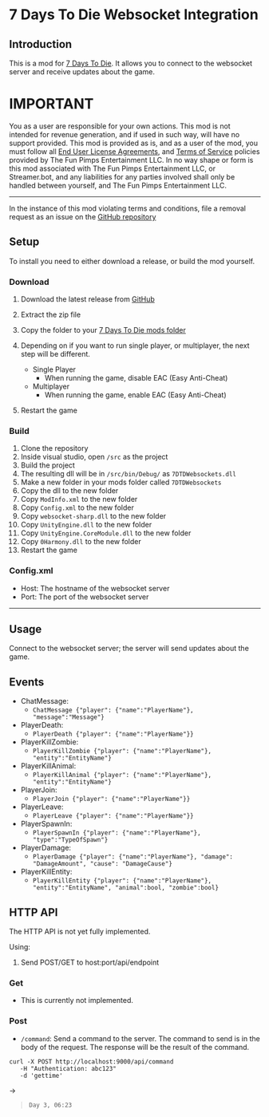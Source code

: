 # 7 Days To Die Websocket Integration

## Introduction

This is a mod for [7 Days To Die](https://7daystodie.com/). It allows you to connect to the websocket server and receive updates about the game.

# IMPORTANT
You as a user are responsible for your own actions. This mod is not intended for revenue generation, and if used in such way, will have no support provided. This mod is provided as is, and as a user of the mod, you must follow all [End User License Agreements](https://7daystodie.com/eula/), and [Terms of Service](https://7daystodie.com/terms-of-service/) policies provided by The Fun Pimps Entertainment LLC. In no way shape or form is this mod associated with The Fun Pimps Entertainment LLC, or Streamer.bot, and any liabilities for any parties involved shall only be handled between yourself, and The Fun Pimps Entertainment LLC.

----

In the instance of this mod violating terms and conditions, file a removal request as an issue on the [GitHub repository](https://github.com/KK964/7-Days-To-Die-Websockets-Mod)

## Setup

To install you need to either download a release, or build the mod yourself.

### Download

1. Download the latest release from [GitHub](https://github.com/KK964/7-Days-To-Die-Websockets-Mod/releases)
2. Extract the zip file
3. Copy the folder to your [7 Days To Die mods folder](https://7daystodie.fandom.com/wiki/How_to_Install_Modlets#1.29_Create_a_folder_called_.22Mods.22_at_the_top_level_of_the_game_folder.)
4. Depending on if you want to run single player, or multiplayer, the next step will be different.

   - Single Player
     - When running the game, disable EAC (Easy Anti-Cheat)
   - Multiplayer
     - When running the game, enable EAC (Easy Anti-Cheat)

5. Restart the game

### Build

1. Clone the repository
2. Inside visual studio, open `/src` as the project
3. Build the project
4. The resulting dll will be in `/src/bin/Debug/` as `7DTDWebsockets.dll`
5. Make a new folder in your mods folder called `7DTDWebsockets`
6. Copy the dll to the new folder
7. Copy `ModInfo.xml` to the new folder
8. Copy `Config.xml` to the new folder
9. Copy `websocket-sharp.dll` to the new folder
10. Copy `UnityEngine.dll` to the new folder
11. Copy `UnityEngine.CoreModule.dll` to the new folder
12. Copy `0Harmony.dll` to the new folder
13. Restart the game

### Config.xml

- Host: The hostname of the websocket server
- Port: The port of the websocket server

---

## Usage

Connect to the websocket server; the server will send updates about the game.

## Events

- ChatMessage:
  - `ChatMessage {"player": {"name":"PlayerName"}, "message":"Message"}`
- PlayerDeath:
  - `PlayerDeath {"player": {"name":"PlayerName"}}`
- PlayerKillZombie:
  - `PlayerKillZombie {"player": {"name":"PlayerName"}, "entity":"EntityName"}`
- PlayerKillAnimal:
  - `PlayerKillAnimal {"player": {"name":"PlayerName"}, "entity":"EntityName"}`
- PlayerJoin:
  - `PlayerJoin {"player": {"name":"PlayerName"}}`
- PlayerLeave:
  - `PlayerLeave {"player": {"name":"PlayerName"}}`
- PlayerSpawnIn:
  - `PlayerSpawnIn {"player": {"name":"PlayerName"}, "type":"TypeOfSpawn"}`
- PlayerDamage:
  - `PlayerDamage {"player": {"name":"PlayerName"}, "damage": "DamageAmount", "cause": "DamageCause"}`
- PlayerKillEntity:
  - `PlayerKillEntity {"player": {"name":"PlayerName"}, "entity":"EntityName", "animal":bool, "zombie":bool}`

## HTTP API

The HTTP API is not yet fully implemented.

Using:

1. Send POST/GET to host:port/api/endpoint

### Get

- This is currently not implemented.

### Post

- `/command`: Send a command to the server. The command to send is in the body of the request. The response will be the result of the command.

```
curl -X POST http://localhost:9000/api/command
   -H "Authentication: abc123"
   -d 'gettime'
```

->

> ```
> Day 3, 06:23
> ```
